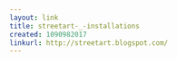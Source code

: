 ```yaml
---
layout: link
title: streetart-_-installations
created: 1090982017
linkurl: http://streetart.blogspot.com/
---
```

